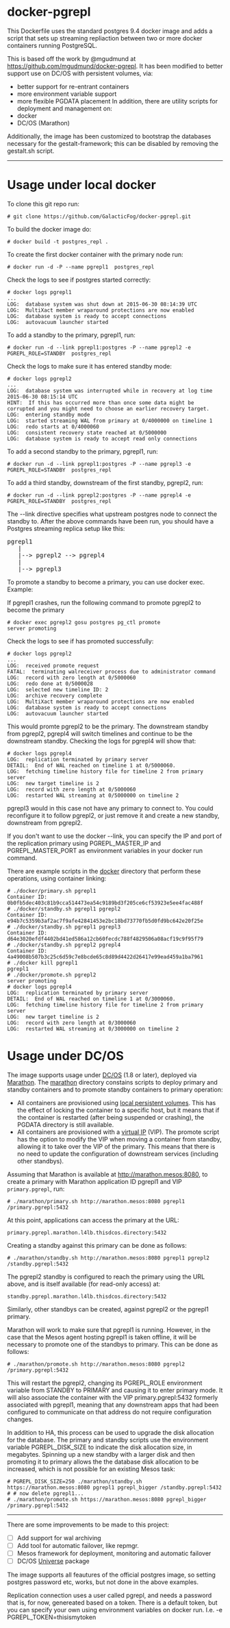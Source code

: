 # docker-pgrepl

This Dockerfile uses the standard postgres 9.4 docker image and adds a script that sets up streaming repliaction between two or more docker containers running PostgreSQL.

This is based off the work by @mgudmund at https://github.com/mgudmund/docker-pgrepl. It has been modified to better support use on DC/OS with persistent volumes, via:
* better support for re-entrant containers
* more environment variable support
* more flexible PGDATA placement
In addition, there are utility scripts for deployment and management on: 
* docker
* DC/OS (Marathon)

Additionally, the image has been customized to bootstrap the databases necessary for the gestalt-framework; this can be disabled by removing the gestalt.sh script.

---

# Usage under local docker

To clone this git repo run:

    # git clone https://github.com/GalacticFog/docker-pgrepl.git

To build the docker image do:

    # docker build -t postgres_repl .

To create the first docker container with the primary node run:

    # docker run -d -P --name pgrepl1  postgres_repl 

Check the logs to see if postgres started correctly:

    # docker logs pgrepl1
    ...
    LOG:  database system was shut down at 2015-06-30 08:14:39 UTC
    LOG:  MultiXact member wraparound protections are now enabled
    LOG:  database system is ready to accept connections
    LOG:  autovacuum launcher started
    

To add a standby to the primary, pgrepl1, run:

    # docker run -d --link pgrepl1:postgres -P --name pgrepl2 -e PGREPL_ROLE=STANDBY  postgres_repl

Check the logs to make sure it has entered standby mode:

    # docker logs pgrepl2 
    ...
    LOG:  database system was interrupted while in recovery at log time 2015-06-30 08:15:14 UTC
    HINT:  If this has occurred more than once some data might be corrupted and you might need to choose an earlier recovery target.
    LOG:  entering standby mode
    LOG:  started streaming WAL from primary at 0/4000000 on timeline 1
    LOG:  redo starts at 0/4000060
    LOG:  consistent recovery state reached at 0/5000000
    LOG:  database system is ready to accept read only connections
    
To add a second standby to the primary, pgrepl1, run:

    # docker run -d --link pgrepl1:postgres -P --name pgrepl3 -e PGREPL_ROLE=STANDBY  postgres_repl

To add a third standby, downstream of the first standby, pgrepl2, run:

    # docker run -d --link pgrepl2:postgres -P --name pgrepl4 -e PGREPL_ROLE=STANDBY  postgres_repl

The --link directive specifies what upstream postgres node to connect the standby to. 
After the above commands have been run, you should have a Postgres streaming replica setup like this:
<pre>
pgrepl1 
   |      
   |--> pgrepl2 --> pgrepl4
   |
   |--> pgrepl3
</pre>
To promote a standby to become a primary, you can use docker exec. Example:

If pgrepl1 crashes, run the following command to promote pgrepl2 to become the primary
  
    # docker exec pgrepl2 gosu postgres pg_ctl promote
    server promoting

Check the logs to see if has promoted successfully:

    # docker logs pgrepl2
    ...
    LOG:  received promote request
    FATAL:  terminating walreceiver process due to administrator command
    LOG:  record with zero length at 0/5000060
    LOG:  redo done at 0/5000028
    LOG:  selected new timeline ID: 2
    LOG:  archive recovery complete
    LOG:  MultiXact member wraparound protections are now enabled
    LOG:  database system is ready to accept connections
    LOG:  autovacuum launcher started
        

This would promte pgrepl2 to be the primary. The downstream standby from pgrepl2, pgrepl4 will switch timelines and continue to be the downstream standby. 
Checking the logs for pgrepl4 will show that:

    # docker logs pgrepl4
    LOG:  replication terminated by primary server
    DETAIL:  End of WAL reached on timeline 1 at 0/5000060.
    LOG:  fetching timeline history file for timeline 2 from primary server
    LOG:  new target timeline is 2
    LOG:  record with zero length at 0/5000060
    LOG:  restarted WAL streaming at 0/5000000 on timeline 2

pgrepl3 would in this case not have any primary to connect to. You could reconfigure it to follow pgrepl2, or just remove it and create a new standby, downstream from pgrepl2.

If you don't want to use the docker --link, you can specify the IP and port of the replication primary using PGREPL_MASTER_IP and PGREPL_MASTER_PORT as environment variables in your docker run command.

There are example scripts in the [docker](/docker) directory that perform these operations, using container linking:

    # ./docker/primary.sh pgrepl1
    Container ID: 0b0fb5dec403c81b9cca514473ea54c9189bd3f205ce6cf53923e5ee4fac488f
    # ./docker/standby.sh pgrepl1 pgrepl2
    Container ID: e94b7c5359b3af2ac7f9afe42841453e2bc18bd73770fb5d0fd9bc642e20f25e
    # ./docker/standby.sh pgrepl1 pgrepl3
    Container ID: d64e3020efdf4402bd41ed586a12cb60fecdc788f4829506a08acf19c9f95f79
    # ./docker/standby.sh pgrepl2 pgrepl4
    Container ID: 4a49008b507b3c25c6d59c7e8bcde65c8d89d4422d26417e99ead459a1ba7961
    # ./docker kill pgrepl1
    pgrepl1
    # ./docker/promote.sh pgrepl2
    server promoting
    # docker logs pgrepl4 
    LOG:  replication terminated by primary server
    DETAIL:  End of WAL reached on timeline 1 at 0/3000060.
    LOG:  fetching timeline history file for timeline 2 from primary server
    LOG:  new target timeline is 2
    LOG:  record with zero length at 0/3000060
    LOG:  restarted WAL streaming at 0/3000000 on timeline 2

# Usage under DC/OS

The image supports usage under [DC/OS](https://dcos.io/) (1.8 or later), deployed via [Marathon](https://mesosphere.github.io/marathon/). 
The [marathon](/docker) directory constains scripts to deploy primary and standby containers and to promote standby containers to primary operation:
* All containers are provisioned using [local persistent volumes](https://mesosphere.github.io/marathon/docs/persistent-volumes.html). This has the effect of locking the container
  to a specific host, but it means that if the container is restarted (after being suspended or crashing), the PGDATA directory is still available.
* All containers are provisioned with a [virtual IP](https://dcos.io/docs/1.8/usage/service-discovery/load-balancing-vips/virtual-ip-addresses) (VIP). 
  The promote script has the option to modify the VIP when moving a container from standby, allowing it to take over the VIP of the primary. This means that there
  is no need to update the configuration of downstream services (including other standbys).

Assuming that Marathon is available at http://marathon.mesos:8080, to create a primary with Marathon application ID pgrepl1 and VIP `primary.pgrepl`, run: 
    
    # ./marathon/primary.sh http://marathon.mesos:8080 pgrepl1 /primary.pgrepl:5432

At this point, applications can access the primary at the URL: 

    primary.pgrepl.marathon.l4lb.thisdcos.directory:5432

Creating a standby against this primary can be done as follows: 
 
    # ./marathon/standby.sh http://marathon.mesos:8080 pgrepl1 pgrepl2 /standby.pgrepl:5432

The pgrepl2 standby is configured to reach the primary using the URL above, and is itself available (for read-only access) at: 

    standby.pgrepl.marathon.l4lb.thisdcos.directory:5432

Similarly, other standbys can be created, against pgrepl2 or the pgrepl1 primary.

Marathon will work to make sure that pgrepl1 is running. However, in the case that the Mesos agent hosting pgrepl1 is taken offline, it will be necessary to promote one of the
standbys to primary. This can be done as follows: 

    # ./marathon/promote.sh http://marathon.mesos:8080 pgrepl2 /primary.pgrepl:5432

This will restart the pgrepl2, changing its PGREPL_ROLE environment variable from STANDBY to PRIMARY and causing it to enter primary mode. It will also associate the container with
the VIP primary.pgrepl:5432 formerly associated with pgrepl1, meaning that any downstream apps that had been configured to communicate on that address do not require configuration
changes.

In addition to HA, this process can be used to upgrade the disk allocation for the database. The primary and standby scripts use the environment variable PGREPL_DISK_SIZE to
indicate the disk allocation size, in megabytes. Spinning up a new standby with a larger disk and then promoting it to primary allows the the database disk allocation to be
increased, which is not possible for an existing Mesos task: 

    # PGREPL_DISK_SIZE=250 ./marathon/standby.sh https://marathon.mesos:8080 pgrepl1 pgrepl_bigger /standby.pgrepl:5432
    # # now delete pgrepl1...
    # ./marathon/promote.sh https://marathon.mesos:8080 pgrepl_bigger /primary.pgrepl:5432

---

There are some improvements to be made to this project:

- [ ] Add support for wal archiving
- [ ] Add tool for automatic failover, like repmgr.
- [ ] Mesos framework for deployment, monitoring and automatic failover 
- [ ] DC/OS [Universe](https://github.com/mesosphere/universe) package

The image supports all feautures of the official postgres image, so setting postgres password etc, works, but not done in the above examples.

Replication connection uses a user called pgrepl, and needs a password that is, for now, genereated based on a token. There is a default token, but you can specify your own using environment variables on docker run. I.e. -e PGREPL_TOKEN=thisismytoken






